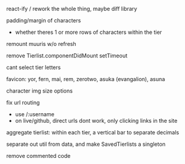 react-ify / rework the whole thing, maybe diff library

padding/margin of characters
- whether theres 1 or more rows of characters within the tier

remount muuris w/o refresh

remove Tierlist.componentDidMount setTimeout

cant select tier letters

favicon: yor, fern, mai, rem, zerotwo, asuka (evangalion), asuna

character img size options

fix url routing
- use /:username
- on live/github, direct urls dont work, only clicking links in the site

aggregate tierlist: within each tier, a vertical bar to separate decimals

separate out util from data, and make SavedTierlists a singleton

remove commented code
